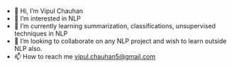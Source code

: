 - 👋 Hi, I’m Vipul Chauhan
- 👀 I’m interested in NLP
- 🌱 I’m currently learning summarization, classifications, unsupervised techniques in NLP
- 💞️ I’m looking to collaborate on any NLP project and wish to learn outside NLP also.
- 📫 How to reach me vipul.chauhan5@gmail.com 

<!---
vipul2014/vipul2014 is a ✨ special ✨ repository because its `README.md` (this file) appears on your GitHub profile.
You can click the Preview link to take a look at your changes.
--->
